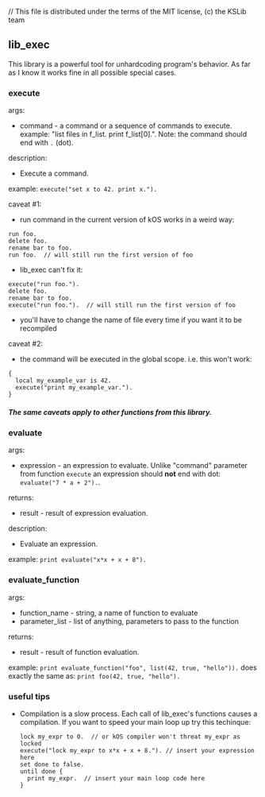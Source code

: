 // This file is distributed under the terms of the MIT license, (c) the KSLib team

## lib_exec

This library is a powerful tool for unhardcoding program's behavior.
As far as I know it works fine in all possible special cases.

### execute

args:
  * command - a command or a sequence of commands to execute.
    example: "list files in f_list. print f_list[0].". Note:
    the command should end with `.` (dot).

description:
  * Execute a command.

example:
  `execute("set x to 42. print x.").`
  
caveat #1:
  * run command in the current version of kOS works in a weird way:
```
run foo.
delete foo.
rename bar to foo.
run foo.  // will still run the first version of foo
```
  * lib_exec can't fix it:
```
execute("run foo.").
delete foo.
rename bar to foo.
execute("run foo.").  // will still run the first version of foo
```
  * you'll have to change the name of file every time if you want it to be recompiled

caveat #2:
  * the command will be executed in the global scope. i.e. this won't work:
```
{
  local my_example_var is 42.
  execute("print my_example_var.").
}
```

##### The same caveats apply to other functions from this library.

### evaluate

args:
  * expression - an expression to evaluate. Unlike "command" parameter from function
    `execute` an expression should **not** end with dot: `evaluate("7 * a + 2").`.

returns:
  * result - result of expression evaluation.

description:
  * Evaluate an expression.

example:
  `print evaluate("x*x + x + 8").`

### evaluate_function

args:
  * function_name - string, a name of function to evaluate
  * parameter_list - list of anything, parameters to pass to the function

returns:
  * result - result of function evaluation.

example:
  `print evaluate_function("foo", list(42, true, "hello")).`
  does exactly the same as:
  `print foo(42, true, "hello").`

### useful tips

* Compilation is a slow process. Each call of lib_exec's functions causes
  a compilation. If you want to speed your main loop up try this techinque:
  ```
  lock my_expr to 0.  // or kOS compiler won't threat my_expr as locked
  execute("lock my_expr to x*x + x + 8."). // insert your expression here
  set done to false.
  until done {
    print my_expr.  // insert your main loop code here
  }
  ```